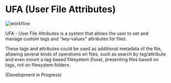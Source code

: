# UFA (User File Attributes)

![workflow](https://github.com/henriquetft/ufa/actions/workflows/cmake-single-platform.yml/badge.svg)

UFA - User File Attributes is a system that allows the user to set and manage custom tags and "key-values" attributes for files.

These tags and attributes could be used as additional metadata of the file, allowing several kinds of operations on files, such as search by tag/attribute and even mount a tag-based filesystem (fuse), presenting files based on tags, not on filesystem folders.

(Development in Progress)
